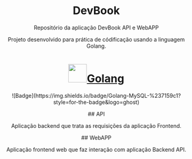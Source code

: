 <!-- # devbook -->

<!-- <h1 align="center">DevBook</h1>

<h1 align="center">
    <a href="https://go.dev/">🔗 Go</a>
</h1>
<p align="center">Repositório dedicado para aprendizagem do curso de Go na plataforma Udemy</p>

 -->
<h1 align="center">DevBook</h1>

<p align="center">Repositório da aplicação DevBook API e WebAPP</p>

<p align="center">Projeto desenvolvido para prática de códificação usando a linguagem Golang.</p>

<h1 align="center">
    <a href="https://go.dev/"><img src="./icons/GoLang.svg" width="48">Golang</a>
</h1>

<p align="center">![Badge](https://img.shields.io/badge/Golang-MySQL-%237159c1?style=for-the-badge&logo=ghost)</p>

<p align="center">## API</p>

<p align="center">Aplicação backend que trata as requisições da aplicação Frontend.</p>

<p align="center">## WebAPP</p>

<p align="center">Aplicação frontend web que faz interação com aplicação Backend API.</p>
